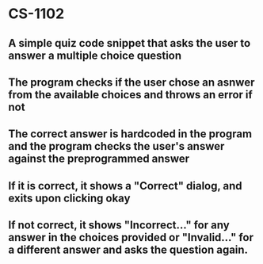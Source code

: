 # CS-1102
## A simple quiz code snippet that asks the user to answer a multiple choice question
## The program checks if the user chose an asnwer from the available choices and throws an error if not
## The correct answer is hardcoded in the program and the program checks the user's answer against the preprogrammed answer
## If it is correct, it shows a "Correct" dialog, and exits upon clicking okay
## If not correct, it shows "Incorrect..." for any answer in the choices provided or "Invalid..." for a different answer and asks the question again.
